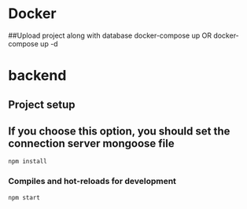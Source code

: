 # Docker

##Upload project along with database
docker-compose up OR docker-compose up -d

# backend

## Project setup
## If you choose this option, you should set the connection server mongoose file

```
npm install
```

### Compiles and hot-reloads for development
```
npm start
```



